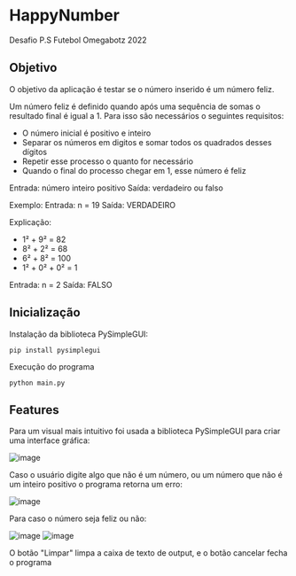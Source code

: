 # HappyNumber
Desafio P.S Futebol Omegabotz 2022

## Objetivo
O objetivo da aplicação é testar se o número inserido é um número feliz. 

Um número feliz é definido quando após uma sequência de somas o resultado final é igual a 1. Para isso são necessários o seguintes requisitos:

- O número inicial é positivo e inteiro
- Separar os números em digitos e somar todos os quadrados desses dígitos
- Repetir esse processo o quanto for necessário
- Quando o final do processo chegar em 1, esse número é feliz

Entrada: número inteiro positivo
Saída: verdadeiro ou falso

Exemplo:
Entrada: n = 19
Saída: VERDADEIRO

Explicação:
- 1² + 9² = 82
- 8² + 2² = 68
- 6² + 8² = 100
- 1² + 0² + 0² = 1


Entrada: n = 2
Saída: FALSO

## Inicialização 
Instalação da biblioteca PySimpleGUI:
```
pip install pysimplegui
```
Execução do programa 
```
python main.py
```
## Features
Para um visual mais intuitivo foi usada a biblioteca PySimpleGUI para criar uma interface gráfica:

![image](https://user-images.githubusercontent.com/63511690/157034079-f26b864d-9f50-4da2-a7eb-94699655a312.png)

Caso o usuário digite algo que não é um número, ou um número que não é um inteiro positivo o programa retorna um erro:

![image](https://user-images.githubusercontent.com/63511690/157034287-c1e0224e-40bd-4420-9f27-f4436554c361.png)

Para caso o número seja feliz ou não: 

![image](https://user-images.githubusercontent.com/63511690/157034471-2b0c937f-21a8-4201-ad5b-45221cfb4e39.png)
![image](https://user-images.githubusercontent.com/63511690/157034552-8abb28ea-86cb-42fb-acfc-8e1aa7385429.png)

O botão "Limpar" limpa a caixa de texto de output, e o botão cancelar fecha o programa

